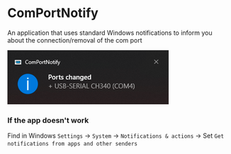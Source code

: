 # ComPortNotify

An application that uses standard Windows notifications to inform you about the connection/removal of the com port

![Image alt](.github/demo.png)


### If the app doesn't work
Find in Windows `Settings` -> `System` -> `Notifications & actions` -> Set `Get notifications from apps and other senders`
